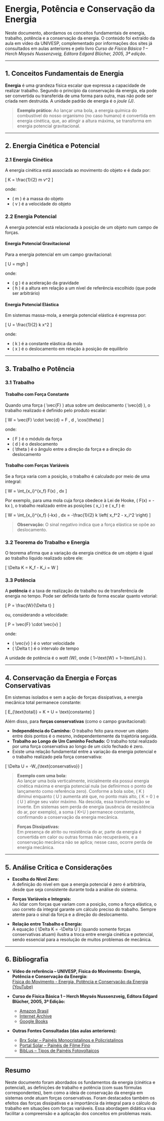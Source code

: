 # Energia, Potência e Conservação da Energia

Neste documento, abordamos os conceitos fundamentais de energia, trabalho, potência e a conservação da energia. O conteúdo foi extraído da aula em vídeo da UNIVESP, complementado por informações dos sites já consultados em aulas anteriores e pelo livro *Curso de Física Básica 1 – Herch Moysés Nussenzveig, Editora Edgard Blücher, 2005, 3ª edição*.

---

## 1. Conceitos Fundamentais de Energia

**Energia** é uma grandeza física escalar que expressa a capacidade de realizar trabalho. Segundo o princípio da conservação da energia, ela pode ser convertida ou transferida de uma forma para outra, mas não pode ser criada nem destruída. A unidade padrão de energia é o *joule (J)*.

> **Exemplo prático:** Ao lançar uma bola, a energia química do combustível do nosso organismo (no caso humano) é convertida em energia cinética, que, ao atingir a altura máxima, se transforma em energia potencial gravitacional.

---

## 2. Energia Cinética e Potencial

### 2.1 Energia Cinética

A energia cinética está associada ao movimento do objeto e é dada por:



\[
K = \frac{1}{2} m v^2
\]



onde:  
- \( m \) é a massa do objeto  
- \( v \) é a velocidade do objeto

### 2.2 Energia Potencial

A energia potencial está relacionada à posição de um objeto num campo de forças.

#### Energia Potencial Gravitacional

Para a energia potencial em um campo gravitacional:



\[
U = mgh
\]



onde:  
- \( g \) é a aceleração da gravidade  
- \( h \) é a altura em relação a um nível de referência escolhido (que pode ser arbitrário)

#### Energia Potencial Elástica

Em sistemas massa-mola, a energia potencial elástica é expressa por:



\[
U = \frac{1}{2} k x^2
\]



onde:  
- \( k \) é a constante elástica da mola  
- \( x \) é o deslocamento em relação à posição de equilíbrio

---

## 3. Trabalho e Potência

### 3.1 Trabalho

#### Trabalho com Força Constante

Quando uma força \( \vec{F} \) atua sobre um deslocamento \( \vec{d} \), o trabalho realizado é definido pelo produto escalar:



\[
W = \vec{F} \cdot \vec{d} = F \, d \, \cos(\theta)
\]



onde:  
- \( F \) é o módulo da força  
- \( d \) é o deslocamento  
- \( \theta \) é o ângulo entre a direção da força e a direção do deslocamento

#### Trabalho com Forças Variáveis

Se a força varia com a posição, o trabalho é calculado por meio de uma integral:



\[
W = \int_{x_i}^{x_f} F(x) \, dx
\]



Por exemplo, para uma mola cuja força obedece à Lei de Hooke, \( F(x) = -kx \), o trabalho realizado entre as posições \( x_i \) e \( x_f \) é:



\[
W = \int_{x_i}^{x_f} (-kx) \, dx = -\frac{1}{2} k \left( x_f^2 - x_i^2 \right)
\]



> **Observação:** O sinal negativo indica que a força elástica se opõe ao deslocamento.

### 3.2 Teorema do Trabalho e Energia

O teorema afirma que a variação da energia cinética de um objeto é igual ao trabalho líquido realizado sobre ele:



\[
\Delta K = K_f - K_i = W
\]



### 3.3 Potência

A **potência** é a taxa de realização de trabalho ou de transferência de energia no tempo. Pode ser definida tanto de forma escalar quanto vetorial:



\[
P = \frac{W}{\Delta t}
\]



ou, considerando a velocidade:



\[
P = \vec{F} \cdot \vec{v}
\]



onde:
- \( \vec{v} \) é o vetor velocidade  
- \( \Delta t \) é o intervalo de tempo

A unidade de potência é o *watt (W)*, onde \( 1~\text{W} = 1~\text{J/s} \).

---

## 4. Conservação da Energia e Forças Conservativas

Em sistemas isolados e sem a ação de forças dissipativas, a energia mecânica total permanece constante:



\[
E_{\text{total}} = K + U = \text{constante}
\]



Além disso, para **forças conservativas** (como o campo gravitacional):

- **Independência do Caminho:** O trabalho feito para mover um objeto entre dois pontos é o mesmo, independentemente da trajetória seguida.
- **Trabalho ao Longo de Um Caminho Fechado:** O trabalho total realizado por uma força conservativa ao longo de um ciclo fechado é zero.
- Existe uma relação fundamental entre a variação da energia potencial e o trabalho realizado pela força conservativa:



\[
\Delta U = -W_{\text{conservativo}}
\]



> **Exemplo com uma bola:**  
> Ao lançar uma bola verticalmente, inicialmente ela possui energia cinética máxima e energia potencial nula (se definirmos o ponto de lançamento como referência zero). Conforme a bola sobe, \( K \) diminui enquanto \( U \) aumenta até que, no ponto mais alto, \( K = 0 \) e \( U \) atinge seu valor máximo. Na descida, essa transformação se inverte. Em sistemas sem perda de energia (ausência de resistência do ar, por exemplo), a soma \( K+U \) permanece constante, confirmando a conservação da energia mecânica.

> **Forças Dissipativas:**  
> Em presença de atrito ou resistência do ar, parte da energia é convertida em calor ou outras formas não recuperáveis, e a conservação mecânica não se aplica; nesse caso, ocorre perda de energia mecânica.

---

## 5. Análise Crítica e Considerações

- **Escolha do Nível Zero:**  
  A definição do nível em que a energia potencial é zero é arbitrária, desde que seja consistente durante toda a análise do sistema.

- **Forças Variáveis e Integrais:**  
  Ao lidar com forças que variam com a posição, como a força elástica, o uso correto da integral garante um cálculo preciso do trabalho. Sempre atente para o sinal da força e a direção do deslocamento.

- **Relação entre Trabalho e Energia:**  
  A equação \( \Delta K = -\Delta U \) (quando somente forças conservativas atuam) ilustra a troca entre energia cinética e potencial, sendo essencial para a resolução de muitos problemas de mecânica.

---

## 6. Bibliografia

- **Vídeo de referência – UNIVESP, Física do Movimento: Energia, Potência e Conservação da Energia:**  
  [Física do Movimento - Energia, Potência e Conservação da Energia (YouTube)](https://www.youtube.com/watch?v=uqI_SgYWBYs)

- **Curso de Física Básica 1 – Herch Moysés Nussenzveig, Editora Edgard Blücher, 2005, 3ª Edição:**  
  - [Amazon Brasil](https://www.amazon.com.br/Curso-F%C3%ADsica-B%C3%A1sica-Mec%C3%A2nica-1/dp/852120745X)  
  - [Internet Archive](https://archive.org/details/fisicabasicavol1moysesnussenzveig4edmecanica)  
  - [Google Books](https://books.google.com/books/about/Curso_de_f%C3%ADsica_b%C3%A1sica.html?id=dtWsDwAAQBAJ)

- **Outras Fontes Consultadas (das aulas anteriores):**  
  - [Brx Solar – Painéis Monocristalinos e Policristalinos](https://www.brxsolar.com/paineis-monocristalinos-e-policristalinos-diferencas-vantagens-desvantagens-e-o-basico-do-que-voce-precisa-saber/)  
  - [Portal Solar – Painéis de Filme Fino](https://www.portalsolar.com.br/vantagens-e-desvantagens-do-painel-solar-de-filme-fino)  
  - [BibLus – Tipos de Painéis Fotovoltaicos](https://biblus.accasoftware.com/ptb/paineis-fotovoltaicos-quais-os-tipos-e-suas-diferencas/)

---

## Resumo

Neste documento foram abordados os fundamentos da energia (cinética e potencial), as definições de trabalho e potência (com suas fórmulas correspondentes), bem como a ideia de conservação da energia em sistemas onde atuam forças conservativas. Foram destacados também os efeitos das forças dissipativas e a importância da integral para o cálculo do trabalho em situações com forças variáveis. Essa abordagem didática visa facilitar a compreensão e a aplicação dos conceitos em problemas reais.

